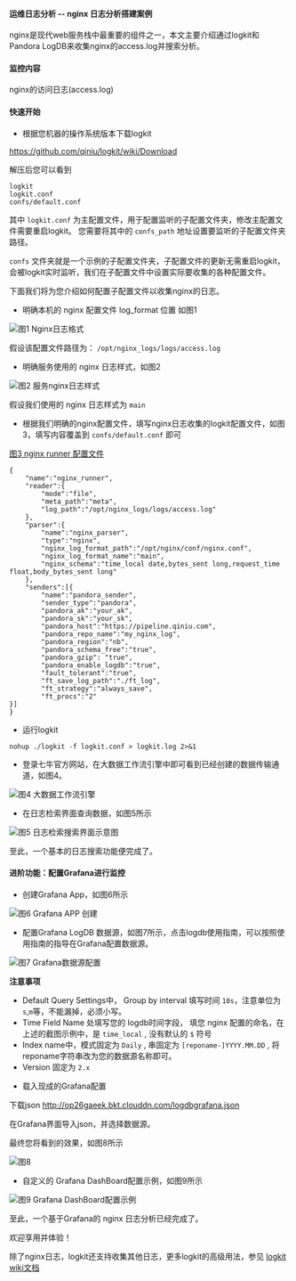 #### 运维日志分析 -- nginx 日志分析搭建案例

nginx是现代web服务栈中最重要的组件之一，本文主要介绍通过logkit和Pandora LogDB来收集nginx的access.log并搜索分析。


#### 监控内容

nginx的访问日志(access.log)

#### 快速开始

* 根据您机器的操作系统版本下载logkit

https://github.com/qiniu/logkit/wiki/Download

解压后您可以看到

```
logkit
logkit.conf
confs/default.conf
```

其中 `logkit.conf` 为主配置文件，用于配置监听的子配置文件夹，修改主配置文件需要重启logkit。
您需要将其中的 `confs_path` 地址设置要监听的子配置文件夹路径。

`confs` 文件夹就是一个示例的子配置文件夹，子配置文件的更新无需重启logkit，会被logkit实时监听，我们在子配置文件中设置实际要收集的各种配置文件。

下面我们将为您介绍如何配置子配置文件以收集nginx的日志。


* 明确本机的 nginx 配置文件 log_format 位置 如图1

![图1 Nginx日志格式](http://op26gaeek.bkt.clouddn.com/logformat.png)


假设该配置文件路径为： `/opt/nginx_logs/logs/access.log`

* 明确服务使用的 nginx 日志样式，如图2

![图2 服务nginx日志样式](http://op26gaeek.bkt.clouddn.com/realnginxconfig.png)

假设我们使用的 nginx 日志样式为 `main`

* 根据我们明确的nginx配置文件，填写nginx日志收集的logkit配置文件，如图3，填写内容覆盖到 `confs/default.conf` 即可

[图3 nginx runner 配置文件](http://op26gaeek.bkt.clouddn.com/nginx%01config.png)

```
{
    "name":"nginx_runner",
    "reader":{
        "mode":"file",
        "meta_path":"meta",
    	"log_path":"/opt/nginx_logs/logs/access.log"
    },
    "parser":{
        "name":"nginx_parser",
        "type":"nginx",
        "nginx_log_format_path":"/opt/nginx/conf/nginx.conf",
        "nginx_log_format_name":"main",
        "nginx_schema":"time_local date,bytes_sent long,request_time float,body_bytes_sent long"
    },
    "senders":[{
        "name":"pandora_sender",
        "sender_type":"pandora",
        "pandora_ak":"your_ak",
        "pandora_sk":"your_sk",
        "pandora_host":"https://pipeline.qiniu.com",
        "pandora_repo_name":"my_nginx_log",
        "pandora_region":"nb",
        "pandora_schema_free":"true",
        "pandora_gzip": "true",
        "pandora_enable_logdb":"true",
        "fault_tolerant":"true",
        "ft_save_log_path":"./ft_log",
        "ft_strategy":"always_save",
        "ft_procs":"2"
}]
}
```

* 运行logkit

```
nohup ./logkit -f logkit.conf > logkit.log 2>&1 
```

* 登录七牛官方网站，在大数据工作流引擎中即可看到已经创建的数据传输通道，如图4。

![图4 大数据工作流引擎](http://op26gaeek.bkt.clouddn.com/logdbexport.png)

* 在日志检索界面查询数据，如图5所示

![图5 日志检索搜索界面示意图](http://op26gaeek.bkt.clouddn.com/logdbsearch.png)

至此，一个基本的日志搜索功能便完成了。


#### 进阶功能：配置Grafana进行监控

* 创建Grafana App，如图6所示

![图6 Grafana APP 创建](http://op26gaeek.bkt.clouddn.com/newbuildGrafana.png)

* 配置Grafana LogDB 数据源，如图7所示，点击logdb使用指南，可以按照使用指南的指导在Grafana配置数据源。

![图7 Grafana数据源配置](http://op26gaeek.bkt.clouddn.com/logdbGrafana.png) 

**注意事项**

- Default Query Settings中， Group by interval 填写时间 `10s`，注意单位为`s`,`m`等，不能漏掉，必须小写。
- Time Field Name 处填写您的 logdb时间字段， 填您 nginx 配置的命名，在上述的截图示例中，是 `time_local` , 没有默认的 `$` 符号
- Index name中，模式固定为 `Daily` , 串固定为 `[reponame-]YYYY.MM.DD` , 将reponame字符串改为您的数据源名称即可。
- Version 固定为 `2.x`


* 载入现成的Grafana配置

下载json http://op26gaeek.bkt.clouddn.com/logdbgrafana.json

在Grafana界面导入json，并选择数据源。

最终您将看到的效果，如图8所示

![图8](http://op26gaeek.bkt.clouddn.com/logdbgrafanawhole.png)


* 自定义的 Grafana DashBoard配置示例，如图9所示

![图9 Grafana DashBoard配置示例](http://op26gaeek.bkt.clouddn.com/nginxrespcode.png)

至此，一个基于Grafana的 nginx 日志分析已经完成了。

欢迎享用并体验！


除了nginx日志，logkit还支持收集其他日志，更多logkit的高级用法，参见 [logkit wiki文档](https://github.com/qiniu/logkit/wiki)